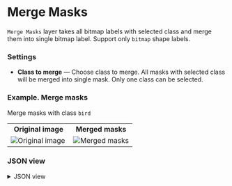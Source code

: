 # Merge Masks

`Merge Masks` layer takes all bitmap labels with selected class and merge them into single bitmap label. Support only `bitmap` shape labels.

### Settings

- **Class to merge** — Choose class to merge. All masks with selected class will be merged into single mask. Only one class can be selected.

### Example. Merge masks

Merge masks with class `bird`

<table>
<tr>
<td style="text-align:center; width:50%"><strong>Original image</strong></td>
<td style="text-align:center; width:50%"><strong>Merged masks</strong></td>
</tr>
<tr>
<td> <img src="https://github.com/supervisely-ecosystem/ml-nodes/assets/79905215/060f54c7-abe9-4097-ae84-5630be822596" alt="Original image" /> </td>
<td> <img src="https://github.com/supervisely-ecosystem/ml-nodes/assets/79905215/57d3cc8e-0222-49f3-bb75-77c39cd30bcc" alt="Merged masks" /> </td>
</tr>
</table>

### JSON view

<details>
  <summary>JSON view</summary>
  <per>
{
  "action": "merge_bitmap_masks",
  "src": ["$data_17"],
  "dst": "$merge_bitmap_masks_18",
  "settings": {
    "class": "bird"
  }
}
</per>
</details>
